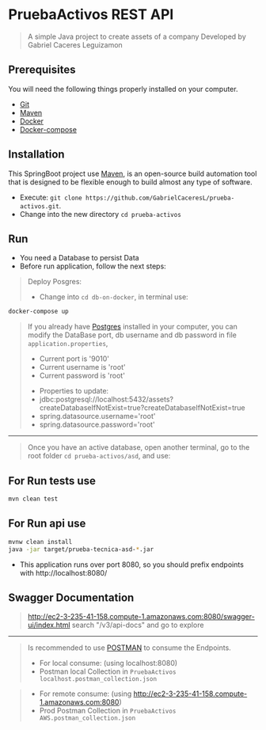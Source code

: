 # PruebaActivos REST API

> A simple Java project to create assets of a company 
>Developed by Gabriel Caceres Leguizamon

## Prerequisites

You will need the following things properly installed on your computer.

* [Git](http://git-scm.com/)
* [Maven](https://maven.apache.org/)
* [Docker](https://docs.docker.com/)
* [Docker-compose](https://docs.docker.com/compose/install/)

## Installation

This SpringBoot project use [Maven](https://maven.apache.org/), 
is an open-source build automation tool that is designed to be flexible enough to build almost any type of software.

* Execute: `git clone https://github.com/GabrielCaceresL/prueba-activos.git`.
* Change into the new directory `cd prueba-activos`


## Run
- You need a Database to persist Data
- Before run application, follow the next steps:
> Deploy Posgres:
>  - Change into `cd db-on-docker`, in terminal use:
```bash
docker-compose up
```

> If you already have [Postgres](https://www.postgresql.org/) installed in
your computer, you can modify the DataBase port, db username and db password in file `application.properties`,
>  * Current port is '9010'
>  * Current username is 'root'
>  * Current password is 'root'
>  - Properties to update: 
>  - jdbc:postgresql://localhost:5432/assets?createDatabaseIfNotExist=true?createDatabaseIfNotExist=true 
>  - spring.datasource.username='root'
>  - spring.datasource.password='root'

---
> Once you have an active database, open another terminal, go to the root folder `cd prueba-activos/asd`, and use:
## For Run tests use

```bash
mvn clean test
```
## For Run api use
```bash
mvnw clean install 
java -jar target/prueba-tecnica-asd-*.jar
```

* This application runs over port 8080, so you should prefix endpoints with http://localhost:8080/
## Swagger Documentation
> http://ec2-3-235-41-158.compute-1.amazonaws.com:8080/swagger-ui/index.html
> search "/v3/api-docs" and go to explore
---
> Is recommended to use [POSTMAN](https://www.postman.com/) to consume the Endpoints.
> * For local consume: (using localhost:8080)
> * Postman local Collection in `PruebaActivos localhost.postman_collection.json`
 
> * For remote consume: (using http://ec2-3-235-41-158.compute-1.amazonaws.com:8080)
> * Prod Postman Collection in `PruebaActivos AWS.postman_collection.json`



